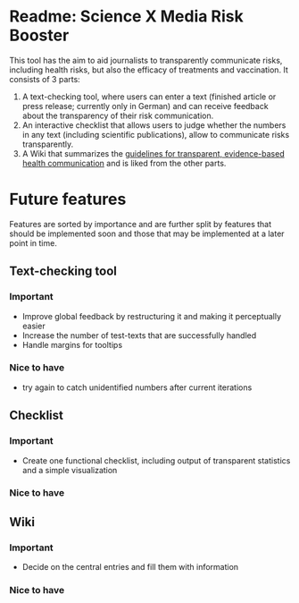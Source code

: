 # Readme: Science X Media Risk Booster 

This tool has the aim to aid journalists to transparently communicate risks, including health risks, but also the efficacy of treatments and vaccination. 
It consists of 3 parts: 

1. A text-checking tool, where users can enter a text (finished article or press release; currently only in German) and can receive feedback about the transparency of their risk communication.
2. An interactive checklist that allows users to judge whether the numbers in any text (including scientific publications), allow to communicate risks transparently.
3. A Wiki that summarizes the  [guidelines for transparent, evidence-based health communication](https://www.google.com/url?sa=t&source=web&rct=j&opi=89978449&url=https://www.ebm-netzwerk.de/de/medien/pdf/leitlinie-evidenzbasierte-gesundheitsinformation-fin.pdf&ved=2ahUKEwj4qPyDqpKGAxVE_7sIHXAMDNsQFnoECBIQAQ&usg=AOvVaw2JvtJWGC4VuUWCM1IMnl11)
and is liked from the other parts.

# Future features 

Features are sorted by importance and are further split by features that should be implemented soon and those that may be implemented at a later point in time.

## Text-checking tool 

### Important 

* Improve global feedback by restructuring it and making it perceptually easier
* Increase the number of test-texts that are successfully handled
* Handle margins for tooltips 

### Nice to have

* try again to catch unidentified numbers after current iterations

## Checklist

### Important 

* Create one functional checklist, including output of transparent statistics and a simple visualization 

### Nice to have

## Wiki

### Important 

* Decide on the central entries and fill them with information 

### Nice to have
